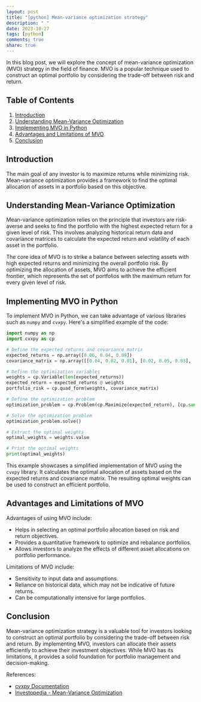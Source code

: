```yaml
---
layout: post
title: "[python] Mean-variance optimization strategy"
description: " "
date: 2023-10-27
tags: [python]
comments: true
share: true
---
```


In this blog post, we will explore the concept of mean-variance optimization (MVO) strategy in the field of finance. MVO is a popular technique used to construct an optimal portfolio by considering the trade-off between risk and return.

## Table of Contents
1. [Introduction](#introduction)
2. [Understanding Mean-Variance Optimization](#understanding-mean-variance-optimization)
3. [Implementing MVO in Python](#implementing-mvo-in-python)
4. [Advantages and Limitations of MVO](#advantages-and-limitations-of-mvo)
5. [Conclusion](#conclusion)

## Introduction <a name="introduction"></a>
The main goal of any investor is to maximize returns while minimizing risk. Mean-variance optimization provides a framework to find the optimal allocation of assets in a portfolio based on this objective.

## Understanding Mean-Variance Optimization <a name="understanding-mean-variance-optimization"></a>
Mean-variance optimization relies on the principle that investors are risk-averse and seeks to find the portfolio with the highest expected return for a given level of risk. This involves analyzing historical return data and covariance matrices to calculate the expected return and volatility of each asset in the portfolio.

The core idea of MVO is to strike a balance between selecting assets with high expected returns and minimizing the overall portfolio risk. By optimizing the allocation of assets, MVO aims to achieve the efficient frontier, which represents the set of portfolios with the maximum return for every given level of risk.

## Implementing MVO in Python <a name="implementing-mvo-in-python"></a>

To implement MVO in Python, we can take advantage of various libraries such as `numpy` and `cvxpy`. Here's a simplified example of the code:

```python
import numpy as np
import cvxpy as cp

# Define the expected returns and covariance matrix
expected_returns = np.array([0.06, 0.04, 0.08])
covariance_matrix = np.array([[0.04, 0.02, 0.01], [0.02, 0.05, 0.03], [0.01, 0.03, 0.06]])

# Define the optimization variables
weights = cp.Variable(len(expected_returns))
expected_return = expected_returns @ weights
portfolio_risk = cp.quad_form(weights, covariance_matrix)

# Define the optimization problem
optimization_problem = cp.Problem(cp.Maximize(expected_return), [cp.sum(weights) == 1, weights >= 0])

# Solve the optimization problem
optimization_problem.solve()

# Extract the optimal weights
optimal_weights = weights.value

# Print the optimal weights
print(optimal_weights)
```

This example showcases a simplified implementation of MVO using the `cvxpy` library. It calculates the optimal allocation of assets based on the expected returns and covariance matrix. The resulting optimal weights can be used to construct an efficient portfolio.

## Advantages and Limitations of MVO <a name="advantages-and-limitations-of-mvo"></a>
Advantages of using MVO include:
- Helps in selecting an optimal portfolio allocation based on risk and return objectives.
- Provides a quantitative framework to optimize and rebalance portfolios.
- Allows investors to analyze the effects of different asset allocations on portfolio performance.

Limitations of MVO include:
- Sensitivity to input data and assumptions.
- Reliance on historical data, which may not be indicative of future returns.
- Can be computationally intensive for large portfolios.

## Conclusion <a name="conclusion"></a>
Mean-variance optimization strategy is a valuable tool for investors looking to construct an optimal portfolio by considering the trade-off between risk and return. By implementing MVO, investors can allocate their assets efficiently to achieve their investment objectives. While MVO has its limitations, it provides a solid foundation for portfolio management and decision-making.

References:
- [cvxpy Documentation](https://www.cvxpy.org/)
- [Investopedia - Mean-Variance Optimization](https://www.investopedia.com/terms/m/meanvariance-optimization.asp)